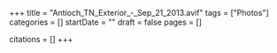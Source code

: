 +++
title = "Antioch_TN_Exterior_-_Sep_21_2013.avif"
tags = ["Photos"]
categories = []
startDate = ""
draft = false
pages = []

citations = []
+++
